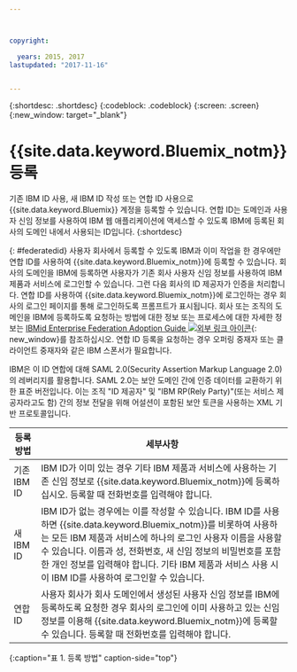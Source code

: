 ```yaml
---



copyright:

  years: 2015, 2017
lastupdated: "2017-11-16"


---
```


{:shortdesc: .shortdesc}
{:codeblock: .codeblock}
{:screen: .screen}
{:new_window: target="_blank"}

# {{site.data.keyword.Bluemix_notm}} 등록

기존 IBM ID 사용, 새 IBM ID 작성 또는 연합 ID 사용으로 {{site.data.keyword.Bluemix}} 계정을 등록할 수 있습니다. 연합 ID는 도메인과 사용자 신임 정보를 사용하여 IBM 웹 애플리케이션에 액세스할 수 있도록 IBM에 등록된 회사의 도메인 내에서 사용되는 ID입니다.
{:shortdesc}  

{: #federatedid}
사용자 회사에서 등록할 수 있도록 IBM과 이미 작업을 한 경우에만 연합 ID를 사용하여 {{site.data.keyword.Bluemix_notm}}에 등록할 수 있습니다. 회사의 도메인을 IBM에 등록하면 사용자가 기존 회사 사용자 신임 정보를 사용하여 IBM 제품과 서비스에 로그인할 수 있습니다. 그런 다음 회사의 ID 제공자가 인증을 처리합니다. 연합 ID를 사용하여 {{site.data.keyword.Bluemix_notm}}에 로그인하는 경우 회사의 로그인 페이지를 통해 로그인하도록 프롬프트가 표시됩니다. 회사 또는 조직의 도메인을 IBM에 등록하도록 요청하는 방법에 대한 정보 또는 프로세스에 대한 자세한 정보는 [IBMid Enterprise Federation Adoption Guide ![외부 링크 아이콘](../icons/launch-glyph.svg)](https://ibm.box.com/v/IBMid-Federation-Guide){: new_window}를 참조하십시오. 연합 ID 등록을 요청하는 경우 오퍼링 중재자 또는 클라이언트 중재자와 같은 IBM 스폰서가 필요합니다. 

IBM은 이 ID 연합에 대해 SAML 2.0(Security Assertion Markup Language 2.0)의 레버리지를 활용합니다. SAML 2.0는 보안 도메인 간에 인증 데이터를 교환하기 위한 표준 버전입니다. 이는 조직 "ID 제공자" 및 "IBM RP(Rely Party)"(또는 서비스 제공자라고도 함) 간의 정보 전달을 위해 어설션이 포함된 보안 토큰을 사용하는 XML 기반 프로토콜입니다. 

| 등록 방법      | 세부사항|    
|-----------------|---------|
|기존 IBM ID| IBM ID가 이미 있는 경우 기타 IBM 제품과 서비스에 사용하는 기존 신임 정보로 {{site.data.keyword.Bluemix_notm}}에 등록하십시오. 등록할 때 전화번호를 입력해야 합니다. |
|새 IBM ID| IBM ID가 없는 경우에는 이를 작성할 수 있습니다. IBM ID를 사용하면 {{site.data.keyword.Bluemix_notm}}를 비롯하여 사용하는 모든 IBM 제품과 서비스에 하나의 로그인 사용자 이름을 사용할 수 있습니다. 이름과 성, 전화번호, 새 신임 정보의 비밀번호를 포함한 개인 정보를 입력해야 합니다. 기타 IBM 제품과 서비스 사용 시 이 IBM ID를 사용하여 로그인할 수 있습니다. |
|연합 ID| 사용자 회사가 회사 도메인에서 생성된 사용자 신임 정보를 IBM에 등록하도록 요청한 경우 회사의 로그인에 이미 사용하고 있는 신임 정보를 이용해 {{site.data.keyword.Bluemix_notm}}에 등록할 수 있습니다. 등록할 때 전화번호를 입력해야 합니다. |
{:caption="표 1. 등록 방법" caption-side="top"}
